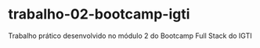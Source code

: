 # trabalho-02-bootcamp-igti
Trabalho prático desenvolvido no módulo 2 do Bootcamp Full Stack do IGTI
